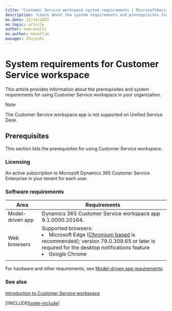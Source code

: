 ```yaml
---
title: "Customer Service workspace system requirements | MicrosoftDocs"
description: "Learn about the system requirements and prerequisites for Customer Service workspace."
ms.date: 12/14/2022
ms.topic: article
author: neeranelli
ms.author: nenellim
manager: shujoshi
---
```


# System requirements for Customer Service workspace

This article provides information about the prerequisites and system requirements for using Customer Service workspace in your organization.

> [!NOTE]
> The Customer Service workspace app is not supported on Unified Service Desk.


## Prerequisites

This section lists the prerequisites for using Customer Service workspace.

### Licensing

An active subscription to Microsoft Dynamics 365 Customer Service Enterprise in your tenant for each user.

### Software requirements

| Area | Requirements |
|----------|----------|
| Model-driven app | Dynamics 365 Customer Service workspace app 9.1.0000.20164. |
| Web browsers | Supported browsers: <li> Microsoft Edge ([Chromium based](https://support.microsoft.com/help/4501095/download-the-new-microsoft-edge-based-on-chromium) is recommended); version 79.0.309.65 or later is required for the desktop notifications feature </li> <li> Google Chrome </li> |
|||

For hardware and other requirements, see [Model-driven app requirements](/power-platform/admin/online-requirements).

### See also

[Introduction to Customer Service workspace](csw-overview.md)  


[!INCLUDE[footer-include](../includes/footer-banner.md)]
